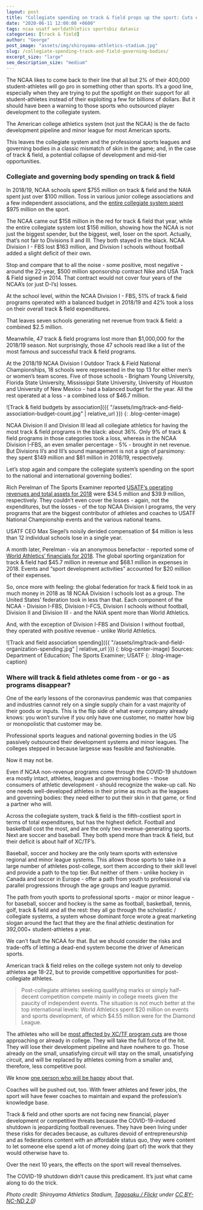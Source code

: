 ```yaml
---
layout: post
title: "Collegiate spending on track & field props up the sport: Cuts expose lack of depth"
date: "2020-06-11 12:00:00 +0600"
tags: ncaa usatf worldathletics sportsbiz dataviz
categories: [track & field]
author: "George"
post_image: "assets/img/shiroyama-athletics-stadium.jpg"
slug: /collegiate-spending-track-and-field-governing-bodies/
excerpt_size: "large"
seo_description_size: "medium"
---
```


The NCAA likes to come back to their line that all but 2% of their 400,000 student-athletes will go pro in something other than sports. It’s a good line, especially when they are trying to put the spotlight on their support for all student-athletes instead of their exploiting a few for billions of dollars. But it should have been a warning to those sports who outsourced player development to the collegiate system.

The American college athletics system (not just the NCAA) is the de facto development pipeline and minor league for most American sports.

This leaves the collegiate system and the professional sports leagues and governing bodies in a classic mismatch of skin in the game; and, in the case of track & field, a potential collapse of development and mid-tier opportunities.

### Collegiate and governing body spending on track & field

In 2018/19, NCAA schools spent $755 million on track & field and the NAIA spent just over $100 million. Toss in various junior college associations and a few independent associations, and the <a href="https://ope.ed.gov/athletics/">entire collegiate system spent</a> $975 million on the sport.

The NCAA came out $158 million in the red for track & field that year, while the entire collegiate system lost $156 million, showing how the NCAA is not just the biggest spender, but the biggest, well, loser on the sport. Actually, that’s not fair to Divisions II and III. They both stayed in the black. NCAA Division I - FBS lost $163 million, and Division I schools without football added a slight deficit of their own.

Stop and compare that to all the noise - some positive, most negative - around the 22-year, $500 million sponsorship contract Nike and USA Track & Field signed in 2014. That contract would not cover four years of the NCAA’s (or just D-I’s) losses.

At the school level, within the NCAA Division I - FBS, 51% of track & field programs operated with a balanced budget in 2018/19 and 42% took a loss on their overall track & field expenditures.

That leaves seven schools generating net revenue from track & field: a combined $2.5 million.

Meanwhile, 47 track & field programs lost more than $1,000,000 for the 2018/19 season. Not surprisingly, those 47 schools read like a list of the most famous and successful track & field programs.

At the 2018/19 NCAA Division I Outdoor Track & Field National Championships, 18 schools were represented in the top 13 for either men’s or women’s team scores. Five of those schools - Brigham Young University, Florida State University, Mississippi State University, University of Houston and University of New Mexico - had a balanced budget for the year. All the rest operated at a loss - a combined loss of $46.7 million.

![Track & field budgets by association]({{ "/assets/img/track-and-field-association-budget-count.jpg" | relative_url }})
{: .blog-center-image}

NCAA Division II and Division III lead all collegiate athletics for having the most track & field programs in the black: about 36%. Only 9% of track & field programs in those categories took a loss, whereas in the NCAA Division I-FBS, an even smaller percentage - 5% - brought in net revenue. But Divisions II’s and III’s sound management is not a sign of parsimony: they spent $149 million and $81 million in 2018/19, respectively.

Let’s stop again and compare the collegiate system’s spending on the sport to the national and international governing bodies’.

Rich Perelman of The Sports Examiner reported <a href="http://www.thesportsexaminer.com/lane-one-when-you-disassemble-max-siegels-4-2-million-comp-reported-for-2018-it-all-comes-back-to-nike-and-the-usatf-board/">USATF’s operating revenues and total assets for 2018</a> were $34.5 million and $39.9 million, respectively. They couldn’t even cover the losses - again, not the expenditures, but the losses - of the top NCAA Division I programs, the very programs that are the biggest contributor of athletes and coaches to USATF National Championship events and the various national teams.

USATF CEO Max Siegel’s noisily derided compensation of $4 million is less than 12 individual schools lose in a single year.

A month later, Perelman - via an anonymous benefactor - reported some of <a href="http://www.thesportsexaminer.com/lane-one-final-federation-finance-data-found-as-world-athletics-financial-data-leaked-lots-of-reserves-but-lots-more-spending/">World Athletics’ financials for 2018</a>. The global sporting organization for track & field had $45.7 million in revenue and $68.1 million in expenses in 2018. Events and “sport development activities” accounted for $20 million of their expenses.

So, once more with feeling: the global federation for track & field took in as much money in 2018 as 18 NCAA Division I schools lost as a group. The United States’ federation took in less than that. Each component of the NCAA - Division I-FBS, Division I-FCS, Division I schools without football, Division II and Division III - and the NAIA spent more than World Athletics.

And, with the exception of Division I-FBS and Division I without football, they operated with positive revenue - unlike World Athletics.

![Track and field association spending]({{ "/assets/img/track-and-field-organization-spending.jpg" | relative_url }})
{: blog-center-image}
Sources: Department of Education; The Sports Examiner; USATF
{: .blog-image-caption}

### Where will track & field athletes come from - or go - as programs disappear?

One of the early lessons of the coronavirus pandemic was that companies and industries cannot rely on a single supply chain for a vast majority of their goods or inputs. This is the flip side of what every company already knows: you won’t survive if you only have one customer, no matter how big or monopolistic that customer may be.

Professional sports leagues and national governing bodies in the US passively outsourced their development systems and minor leagues. The colleges stepped in because largesse was feasible and fashionable.

Now it may not be.

Even if NCAA non-revenue programs come through the COVID-19 shutdown era mostly intact, athletes, leagues and governing bodies - those consumers of athletic development - should recognize the wake-up call. No one needs well-developed athletes in their prime as much as the leagues and governing bodies: they need either to put their skin in that game, or find a partner who will.

Across the collegiate system, track & field is the fifth-costliest sport in terms of total expenditures, but has the highest deficit. Football and basketball cost the most, and are the only two revenue-generating sports. Next are soccer and baseball. They both spend more than track & field, but their deficit is about half of XC/TF’s.

Baseball, soccer and hockey are the only team sports with extensive regional and minor league systems. This allows those sports to take in a large number of athletes post-college, sort them according to their skill level and provide a path to the top tier. But neither of them - unlike hockey in Canada and soccer in Europe - offer a path from youth to professional via parallel progressions through the age groups and league pyramid.

The path from youth sports to professional sports - major or minor league - for baseball, soccer and hockey is the same as football, basketball, tennis, golf, track & field and all the rest: they all go through the scholastic / collegiate systems, a system whose dominant force wrote a great marketing slogan around the fact that they are the final athletic destination for 392,000+ student-athletes a year.

We can’t fault the NCAA for that. But we should consider the risks and trade-offs of letting a dead-end system become the driver of American sports.

American track & field relies on the college system not only to develop athletes age 18-22, but to provide competitive opportunities for post-collegiate athletes.

<blockquote class="blockquote-single-quote"><p>Post-collegiate athletes seeking qualifying marks or simply half-decent competition compete mainly in college meets given the paucity of independent events. The situation is not much better at the top international levels: World Athletics spent $20 million on events and sports development, of which $4.55 million were for the Diamond League.</p></blockquote>

The athletes who will be <a href="https://nalathletics.com/blog/2020/06/01/collegiate-track-and-field-cuts">most affected by XC/TF program cuts</a> are those approaching or already in college. They will take the full force of the hit. They will lose their development pipeline and have nowhere to go. Those already on the small, unsatisfying circuit will stay on the small, unsatisfying circuit, and will be replaced by athletes coming from a smaller and, therefore, less competitive pool.

We know <a href="https://nalathletics.com/blog/2020/03/30/athletics-wants-more-athletes">one person who will be happy</a> about that.

Coaches will be pushed out, too. With fewer athletes and fewer jobs, the sport will have fewer coaches to maintain and expand the profession’s knowledge base.

Track & field and other sports are not facing new financial, player development or competitive threats because the COVID-19-induced shutdown is jeopardizing football revenues. They have been living under these risks for decades because, as cultures devoid of entrepreneurship and as federations content with an affordable status quo, they were content to let someone else spend a lot of money doing (part of) the work that they would otherwise have to.

Over the next 10 years, the effects on the sport will reveal themselves.

The COVID-19 shutdown didn’t cause this predicament. It’s just what came along to do the trick.

<em>Photo credit: Shiroyama Athletics Stadium, <a href="https://flic.krp/ZVEAFt">Tagosaku / Flickr</a> under <a href="https://creativecommons.org/licenses/by-nc-nd/2.0/">CC BY-NC-ND 2.0</a>)
